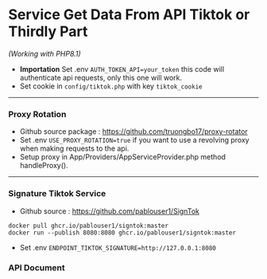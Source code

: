 # Service Get Data From API Tiktok or Thirdly Part

_(Working with PHP8.1)_

- **Importation** Set .env `AUTH_TOKEN_API=your_token` this code will authenticate api requests, only this one will work.
- Set cookie in `config/tiktok.php` with key `tiktok_cookie`
---------------
### Proxy Rotation

- Github source package : https://github.com/truongbo17/proxy-rotator
- Set .env `USE_PROXY_ROTATION=true` if you want to use a revolving proxy when making requests to the api.
- Setup proxy in App/Providers/AppServiceProvider.php method handleProxy().

----------------
### Signature Tiktok Service
- Github source : https://github.com/pablouser1/SignTok

```text
docker pull ghcr.io/pablouser1/signtok:master
docker run --publish 8080:8080 ghcr.io/pablouser1/signtok:master
```
- Set .env `ENDPOINT_TIKTOK_SIGNATURE=http://127.0.0.1:8080`

### API Document
